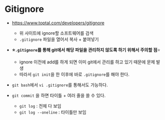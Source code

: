# Gitignore

- https://www.toptal.com/developers/gitignore
  - 위 사이트에 ignore할 소프트웨어를 검색
  - `.gitignore` 파일을 열어서 복사 + 붙여넣기
- **:star:`.gitignore`를 통해 git에서 해당 파일을 관리하지 않도록 하기 위해서 주의할 점**:star:
  - ignore 이전에 add를 하게 되면 이미 git에서 관리를 하고 있기 때문에 문제 발생
  - 따라서 `git init`을 한 이후에 바로 `.gitignore`를 해야 한다.

- `git bash`에서 `vi .gitignore`를 통해서도 가능하다.

- `git commit` 을 하면 타이틀 + 여러 줄을 쓸 수 있다.
  - `git log` : 전체 다 보임
  - `git log --oneline` : 타이틀만 보임
